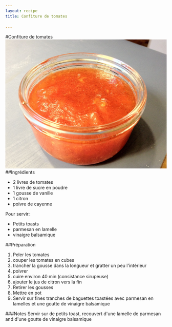 ```yaml
---
layout: recipe
title: Confiture de tomates

---
```

#Confiture de tomates
![image](img/confiture-de-tomates1.jpg)
##Ingrédients
* 2 livres de tomates
* 1 livre de sucre en poudre
* 1 gousse de vanille
* 1 citron
* poivre de cayenne

Pour servir:

* Petits toasts
* parmesan en lamelle
* vinaigre balsamique

##Préparation
1. Peler les tomates
2. couper les tomates en cubes
3. trancher la gousse dans la longueur et gratter un peu l'intérieur
4. poivrer
5. cuire environ 40 min (consistance sirupeuse)
6. ajouter le jus de citron vers la fin
7. Retirer les gousses
8. Mettre en pot
9. Servir sur fines tranches de baguettes toastées avec parmesan en lamelles et une goutte de vinaigre balsamique

###Notes
Servir sur de petits toast, recouvert d'une lamelle de parmesan and d'une goutte de vinaigre balsamique
